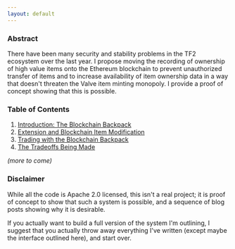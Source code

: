 ```yaml
---
layout: default
---
```


### Abstract

There have been many security and stability problems in the TF2 ecosystem over the last year. I propose moving the recording of ownership of high value items onto the Ethereum blockchain to prevent unauthorized transfer of items and to increase availability of item ownership data in a way that doesn't threaten the Valve item minting monopoly. I provide a proof of concept showing that this is possible.

### Table of Contents

1. [Introduction: The Blockchain Backpack](part1.html)
2. [Extension and Blockchain Item Modification](part2.html)
3. [Trading with the Blockchain Backpack](part3.html)
4. [The Tradeoffs Being Made](part4.html)

_(more to come)_

### Disclaimer

While all the code is Apache 2.0 licensed, this isn't a real project; it is proof of concept to show that such a system is possible, and a sequence of blog posts showing why it is desirable.

If you actually want to build a full version of the system I'm outlining, I suggest that you actually throw away everything I've written (except maybe the interface outlined here), and start over.
